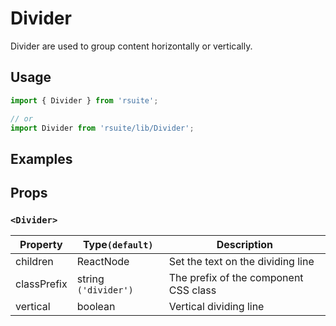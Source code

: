 # Divider

Divider are used to group content horizontally or vertically.

## Usage

```js
import { Divider } from 'rsuite';

// or
import Divider from 'rsuite/lib/Divider';
```

## Examples

<!--{demo}-->

## Props

### `<Divider>`

| Property    | Type`(default)`      | Description                           |
| ----------- | -------------------- | ------------------------------------- |
| children    | ReactNode            | Set the text on the dividing line     |
| classPrefix | string `('divider')` | The prefix of the component CSS class |
| vertical    | boolean              | Vertical dividing line                |
